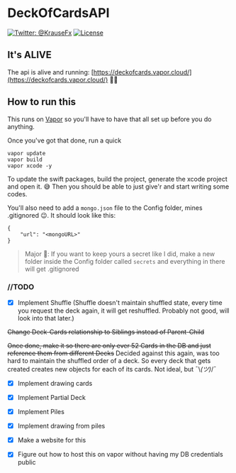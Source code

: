 # DeckOfCardsAPI
[![Twitter: @KrauseFx](https://img.shields.io/badge/contact-@SoftieEng-blue.svg?style=flat)](https://twitter.com/softieeng)
[![License](https://img.shields.io/badge/license-BSD-green.svg?style=flat)](https://github.com/harkmall/MHSegmentedControl/blob/master/LICENSE)

## It's ALIVE

The api is alive and running: [https://deckofcards.vapor.cloud/](https://deckofcards.vapor.cloud/) 🤘🏻

## How to run this

This runs on [Vapor](https://github.com/vapor/vapor) so you'll have to have that all set up before you do anything.

Once you've got that done, run a quick

```
vapor update
vapor build
vapor xcode -y
```
To update the swift packages, build the project, generate the xcode project and open it. 😅 Then you should be able to just give'r and start writing some codes.

You'll also need to add a `mongo.json` file to the Config folder, mines .gitignored 😉. It should look like this:

```
{
    "url": "<mongoURL>"
}
```

>Major 🔑: If you want to keep yours a secret like I did, make a new folder inside the Config folder called `secrets` and everything in there will get .gitignored



### //TODO
- [x] Implement Shuffle (Shuffle doesn't maintain shuffled state, every time you request the deck again, it will get reshuffled. Probably not good, will look into that later.)

~~Change Deck-Cards relationship to Siblings instead of Parent-Child~~

~~Once done, make it so there are only ever 52 Cards in the DB and just reference them from different Decks~~
Decided against this again, was too hard to maintain the shuffled order of a deck. So every deck that gets created creates new objects for each of its cards. Not ideal, but ¯\\_(ツ)_/¯
- [x] Implement drawing cards
- [x] Implement Partial Deck
- [x] Implement Piles
- [x] Implement drawing from piles
- [x] Make a website for this
- [x] Figure out how to host this on vapor without having my DB credentials public

